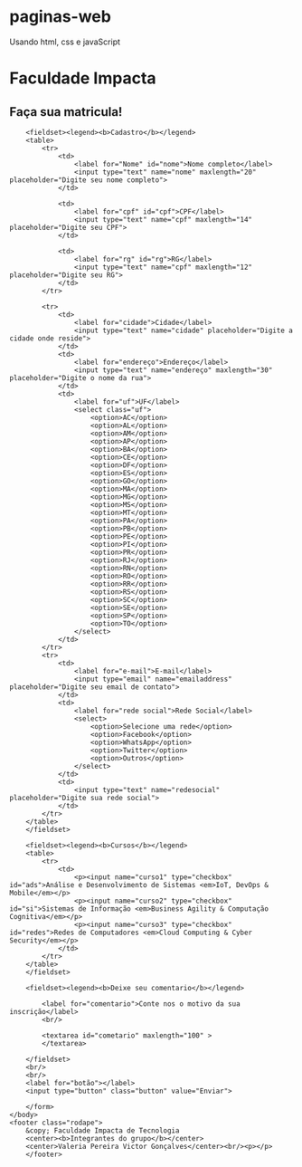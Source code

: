 # paginas-web
Usando html, css e javaScript

<!DOCTYPE html>
<html>
	<head>
		<meta charset="utf-8">
		<title>Cadastro de aluno</title>
		<link rel="icon" href="impacta.png">
		<link rel="stylesheet" href="style.css">
	</head>
	<body>
		<h1>Faculdade Impacta</h1>
		<h2>Faça sua matricula!</h2>
		<form>
		
		<fieldset><legend><b>Cadastro</b></legend>
		<table>	
			<tr>
				<td>
					<label for="Nome" id="nome">Nome completo</label>
					<input type="text" name="nome" maxlength="20"  placeholder="Digite seu nome completo">
				</td>
			
				<td>
					<label for="cpf" id="cpf">CPF</label>
					<input type="text" name="cpf" maxlength="14" placeholder="Digite seu CPF">
				</td>
			
				<td>
					<label for="rg" id="rg">RG</label>
					<input type="text" name="cpf" maxlength="12" placeholder="Digite seu RG">
				</td>
			</tr>
			 
			<tr>
				<td>
					<label for="cidade">Cidade</label>
					<input type="text" name="cidade" placeholder="Digite a cidade onde reside">
				</td>
				<td>
					<label for="endereço">Endereço</label>
					<input type="text" name="endereço" maxlength="30" placeholder="Digite o nome da rua">
				</td>
				<td>
					<label for="uf">UF</label>
					<select class="uf">
						<option>AC</option>
						<option>AL</option>
						<option>AM</option>
						<option>AP</option>
						<option>BA</option>
						<option>CE</option>
						<option>DF</option>
						<option>ES</option>
						<option>GO</option>
						<option>MA</option>
						<option>MG</option>
						<option>MS</option>
						<option>MT</option>
						<option>PA</option>
						<option>PB</option>
						<option>PE</option>
						<option>PI</option>
						<option>PR</option>
						<option>RJ</option>
						<option>RN</option>
						<option>RO</option>
						<option>RR</option>
						<option>RS</option>
						<option>SC</option>
						<option>SE</option>
						<option>SP</option>
						<option>TO</option>
					</select>
				</td>
			</tr>
			<tr>
				<td>
					<label for="e-mail">E-mail</label>
					<input type="email" name="emailaddress" placeholder="Digite seu email de contato">
				</td>
				<td>
					<label for="rede social">Rede Social</label>
					<select>
						<option>Selecione uma rede</option>
						<option>Facebook</option>
						<option>WhatsApp</option>
						<option>Twitter</option>
						<option>Outros</option>
					</select>
				</td>
				<td>
					<input type="text" name="redesocial" placeholder="Digite sua rede social">
				</td>
			</tr>
		</table>
		</fieldset>
		
		<fieldset><legend><b>Cursos</b></legend>
		<table>
			<tr>
				<td>
					<p><input name="curso1" type="checkbox" id="ads">Análise e Desenvolvimento de Sistemas <em>IoT, DevOps & Mobile</em></p>
					<p><input name="curso2" type="checkbox" id="si">Sistemas de Informação <em>Business Agility & Computação Cognitiva</em></p>
					<p><input name="curso3" type="checkbox" id="redes">Redes de Computadores <em>Cloud Computing & Cyber Security</em></p>
				</td>
			</tr>
		</table>
		</fieldset>
		
		<fieldset><legend><b>Deixe seu comentario</b></legend>
		
			<label for="comentario">Conte nos o motivo da sua inscrição</label>
			<br/>
			
			<textarea id="cometario" maxlength="100" >
			</textarea>
			
		</fieldset>
		<br/>
		<br/>
		<label for="botão"></label>
		<input type="button" class="button" value="Enviar">
		
		</form>
	</body>
	<footer class="rodape">
		&copy; Faculdade Impacta de Tecnologia
		<center><b>Integrantes do grupo</b></center>
		<center>Valeria Pereira Victor Gonçalves</center><br/><p></p>
		</footer>
</html>
